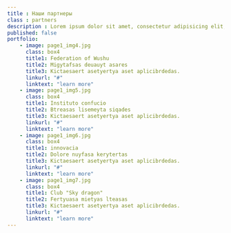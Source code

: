 ```yaml
---
title : Наши партнеры
class : partners
description : Lorem ipsum dolor sit amet, consectetur adipisicing elit, sed do eiusmod tempor incididunt ut labore et dolore magna aliqua. Ut enim ad minim veniam, quis nostrud exe
published: false
portfolio:
    - image: page1_img4.jpg
      class: box4
      title1: Federation of Wushu
      title2: Migytafsas deuauyt asares
      title3: Kictaesaert asetyertya aset aplicibrdedas.
      linkurl: "#"
      linktext: "learn more"
    - image: page1_img5.jpg
      class: box4
      title1: Instituto confucio
      title2: Btreasas lisemeyta siqades
      title3: Kictaesaert asetyertya aset aplicibrdedas.
      linkurl: "#"
      linktext: "learn more"
    - image: page1_img6.jpg
      class: box4
      title1: innovacia
      title2: Dolore nuyfasa kerytertas
      title3: Kictaesaert asetyertya aset aplicibrdedas.
      linkurl: "#"
      linktext: "learn more"
    - image: page1_img7.jpg
      class: box4
      title1: Club "Sky dragon"
      title2: Fertyuasa mietyas lteasas
      title3: Kictaesaert asetyertya aset aplicibrdedas.
      linkurl: "#"
      linktext: "learn more"    
---
```

